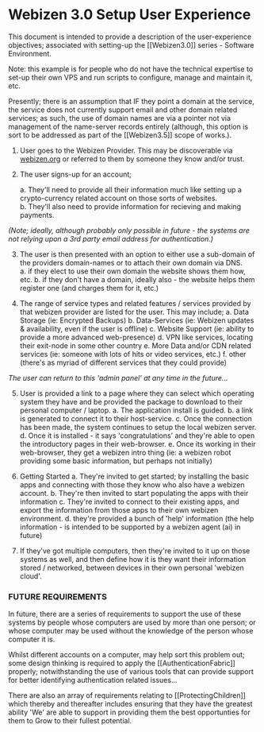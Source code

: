 # Webizen 3.0 Setup User Experience

This document is intended to provide a description of the user-experience objectives; associated with setting-up the [[Webizen3.0]] series - Software Environment. 

Note: this example is for people who do not have the technical expertise to set-up their own VPS and run scripts to configure, manage and maintain it, etc.  

Presently; there is an assumption that IF they point a domain at the service, the service does not currently support email and other domain related services; as such, the use of domain names are via a pointer not via management of the name-server records entirely (although, this option is sort to be addressed as part of the [[Webizen3.5]] scope of works.). 

1. User goes to the Webizen Provider.  This may be discoverable via [webizen.org](http://www.webizen.org/) or referred to them by someone they know and/or trust.
    
2. The user signs-up for an account;  
   
	a.  They'll need to provide all their information much like setting up a crypto-currency related account on those sorts of websites.  
	b. They'll also need to provide information for recieving and making payments. 

*(Note; ideally, although probably only possible in future - the systems are not relying upon a 3rd party email address for authentication.)*

3. The user is then presented with an option to either use a sub-domain of the providers domain-names or to attach their own domain via DNS.  
	a. if they elect to use their own domain the website shows them how, etc.
	b. if they don't have a domain, ideally also - the website helps them register one (and charges them for it, etc.)

4. The range of service types and related features / services provided by that webizen provider are listed for the user. This may include;
	a. Data Storage (ie: Encrypted Backups)
	b. Data-Services (ie: Webizen updates & availability, even if the user is offline)
	c. Website Support (ie: ability to provide a more advanced web-presence)
	d. VPN like services, locating their exit-node in some other country
	e. More Data and/or CDN related services 
		(ie: someone with lots of hits or video services, etc.)
	f. other (there's as myriad of different services that they could provide)

*The user can return to this 'admin panel' at any time in the future...*

5. User is provided a link to a page where they can select which operating system they have and be provided the package to download to their personal computer / laptop.
	a. The application install is guided.
	b. a link is generated to connect it to their host-service.
	c. Once the connection has been made, the system continues to setup the local webizen server.
	d. Once it is installed - it says 'congratulations' and they're able to open the introductory pages in their web-browser.
	e. Once its working in their web-browser, they get a webizen intro thing 
	(ie: a webizen robot providing some basic information, but perhaps not initially)
	
6. Getting Started
	 a. They're invited to get started; by installing the basic apps and connecting with those they know who also have a webizen account.
	 b. They're then invited to start populating the apps with their information
	 c. They're invited to connect to their existing apps, and export the information from those apps to their own webizen environment.
	 d. they're provided a bunch of 'help' information
	 (the help information - is intended to be supported by a webizen agent (ai) in future)

7. If they've got multiple computers, then they're invited to it up on those systems as well, and then define how it is they want their information stored / networked, between devices in their own personal 'webizen cloud'.

### FUTURE REQUIREMENTS

In future, there are a series of requirements to support the use of these systems by people whose computers are used by more than one person; or whose computer may be used without the knowledge of the person whose computer it is.  

Whilst different accounts on a computer, may help sort this problem out; some design thinking is required to apply the [[AuthenticationFabric]] properly; notwithstanding the use of various tools that can provide support for better identifying authentication related issues...

There are also an array of requirements relating to [[ProtectingChildren]] which thereby and thereafter includes ensuring that they have the greatest ability 'We' are able to support in providing them the best opportunties for them to Grow to their fullest potential.